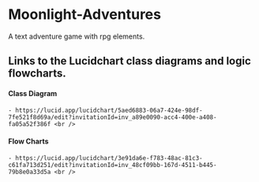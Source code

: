 # Moonlight-Adventures

A text adventure game with rpg elements.

## Links to the Lucidchart class diagrams and logic flowcharts. <br />
#### Class Diagram <br />
    - https://lucid.app/lucidchart/5aed6883-06a7-424e-98df-7fe521f8d69a/edit?invitationId=inv_a89e0090-acc4-400e-a408-fa05a52f386f <br />
#### Flow Charts <br />
    - https://lucid.app/lucidchart/3e91da6e-f783-48ac-81c3-c61fa713d251/edit?invitationId=inv_48cf09bb-167d-4511-b445-79b8e0a33d5a <br />
